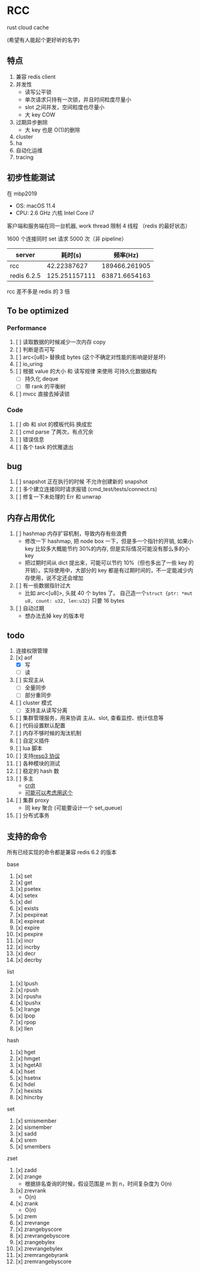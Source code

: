 # RCC

rust cloud cache

(希望有人能起个更好听的名字)

## 特点

1. 兼容 redis client
1. 并发性
   - 读写公平锁
   - 单次请求只持有一次锁，并且时间粒度尽量小
   - slot 之间并发，空间粒度也尽量小
   - 大 key COW
1. 过期异步删除
   - 大 key 也是 O(1)的删除
1. cluster
1. ha
1. 自动化运维
1. tracing

## 初步性能测试

在 mbp2019

- OS: macOS 11.4
- CPU: 2.6 GHz 六核 Intel Core i7

客户端和服务端在同一台机器, work thread 限制 4 线程 （redis 的最好状态）

1600 个连接同时 set 请求 5000 次（非 pipeline）

| server      | 耗时(s)       | 频率(Hz)      |
| ----------- | ------------- | ------------- |
| rcc         | 42.22387627   | 189466.261905 |
| redis 6.2.5 | 125.251157111 | 63871.6654163 |

rcc 差不多是 redis 的 3 倍

## To be optimized

### Performance

1. [ ] 读取数据的时候减少一次内存 copy
1. [ ] 判断是否可写
1. [ ] arc<[u8]> 替换成 bytes (这个不确定对性能的影响是好是坏)
1. [ ] io_uring
1. [ ] 根据 value 的大小 和 读写规律 来使用 可持久化数据结构
   - [ ] 持久化 deque
   - [ ] 带 rank 的平衡树
1. [ ] mvcc 直接去掉读锁

### Code

1. [ ] db 和 slot 的模板代码 换成宏
1. [ ] cmd parse 了两次，有点冗余
1. [ ] 错误信息
1. [ ] 各个 task 的优雅退出

## bug

1. [ ] snapshot 正在执行的时候 不允许创建新的 snapshot
1. [ ] 多个建立连接同时请求报错 (cmd_test/tests/connect.rs)
1. [ ] 修复一下未处理的 Err 和 unwrap

## 内存占用优化

1. [ ] hashmap 内存扩容机制，导致内存有些浪费
   - 修改一下 hashmap, 把 node box 一下，但是多一个指针的开销, 如果小 key 比较多大概能节约 30%的内存, 但是实际情况可能没有那么多的小 key
   - 把过期时间从 dict 提出来，可能可以节约 10%（但也多出了一些 key 的开销）。实际使用中，大部分的 key 都是有过期时间的，不一定能减少内存使用，说不定还会增加
1. [ ] 有一些数据指针过大
   - 比如 arc<[u8]>, 头就 40 个 bytes 了。 自己造一个`struct {ptr: *mut u8, count: u32, len:u32}` 只要 16 bytes
1. [ ] 自动过期
   - 想办法去掉 key 的版本号

## todo

1. 连接权限管理
1. [x] aof
   - [x] 写
   - [ ] 读
1. [ ] 实现主从
   - [ ] 全量同步
   - [ ] 部分重同步
1. [ ] cluster 模式
   - [ ] 支持主从读写分离
1. [ ] 集群管理服务，用来协调 主从、slot, 查看监控、统计信息等
1. [ ] 代码设置默认配置
1. [ ] 内存不够时候的淘汰机制
1. [ ] 自定义插件
1. [ ] lua 脚本
1. [ ] 支持[resp3 协议](https://www.zeekling.cn/articles/2021/01/10/1610263628832.html)
1. [ ] 各种模块的测试
1. [ ] 稳定的 hash 数
1. [ ] 多主
   - [crdt](https://josephg.com/blog/crdts-go-brrr/)
   - [可能可以考虑用这个](https://github.com/josephg/diamond-types)
1. [ ] 集群 proxy
   - 同 key 聚合 (可能要设计一个 set_queue)
1. [ ] 分布式事务

## 支持的命令

所有已经实现的命令都是兼容 redis 6.2 的版本

base

1. [x] set
1. [x] get
1. [x] psetex
1. [x] setex
1. [x] del
1. [x] exists
1. [x] pexpireat
1. [x] expireat
1. [x] expire
1. [x] pexpire
1. [x] incr
1. [x] incrby
1. [x] decr
1. [x] decrby

list

1. [x] lpush
1. [x] rpush
1. [x] rpushx
1. [x] lpushx
1. [x] lrange
1. [x] lpop
1. [x] rpop
1. [x] llen

hash

1. [x] hget
1. [x] hmget
1. [x] hgetAll
1. [x] hset
1. [x] hsetnx
1. [x] hdel
1. [x] hexists
1. [x] hincrby

set

1. [x] smismember
1. [x] sismember
1. [x] sadd
1. [x] srem
1. [x] smembers

zset

1. [x] zadd
1. [x] zrange
   - 根据排名查询的时候，假设范围是 m 到 n，时间复杂度为 O(n)
1. [x] zrevrank
   - O(n)
1. [x] zrank
   - O(n)
1. [x] zrem
1. [x] zrevrange
1. [x] zrangebyscore
1. [x] zrevrangebyscore
1. [x] zrangebylex
1. [x] zrevrangebylex
1. [x] zremrangebyrank
1. [x] zremrangebyscore
